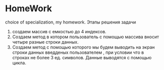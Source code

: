 # HomeWork
choice of specialization, my homework.
Этапы решения задачи
1) создаем массив с емкостью до 4 индексов.
2) Создаем метод в котором пользователь с помощью массива вносит четыре разные строки данных.
3) Создаем метод с помощью которого мы будем выводить на экран строки данных введденых пользователем , при условии что в строках не более 3 ед. символов.
Данные выводятся с помощью цикла.
